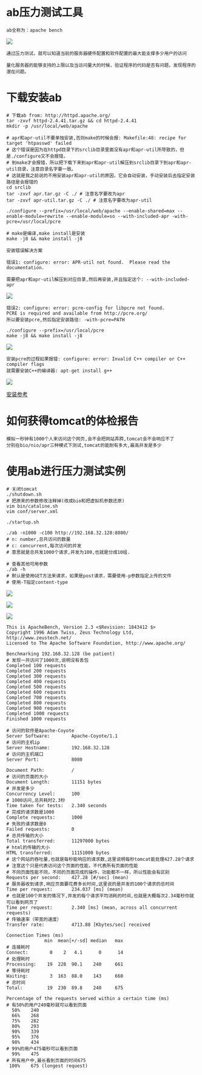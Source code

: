 # ab压力测试工具

    ab全称为：apache bench

![](../pics/apache的ab压力测试.png)

    通过压力测试，就可以知道当前的服务器硬件配置和软件配置的最大能支撑多少用户的访问
    
    量化服务器的能够支持的上限以及当访问量大的时候，验证程序的代码是否有问题，发现程序的潜在问题。

# 下载安装ab

```shell script
# 下载ab from: http://httpd.apache.org/
tar -zxvf httpd-2.4.41.tar.gz && cd httpd-2.4.41
mkdir -p /usr/local/web/apache

# apr和apr-util不要单独安装,否则make的时候会报: Makefile:48: recipe for target 'htpasswd' failed
# 这个错误是因为在httpd目录下的srclib目录里面没有apr和apr-util所导致的，但是./configure又不会报错，
# 到make才会报错，所以把下载下来到apr和apr-util解压到srclib目录下到apr和apr-util目录，注意目录名字要一致。
# 这就是我之前说的不用安装apr和apr-util的原因，它会自动安装，手动安装后去指定安装路径是会报错的
cd srclib
tar -zxvf apr.tar.gz -C ./ # 注意名字要改为apr
tar -zxvf apr-util.tar.gz -C ./ # 注意名字要改为apr-util

./configure --prefix=/usr/local/web/apache --enable-shared=max --enable-module=rewrite --enable-module=so --with-included-apr -with-pcre=/usr/local/pcre

# make是编译,make install是安装
make -j8 && make install -j8
```

    安装错误解决方案

    错误1: configure: error: APR-util not found.  Please read the documentation.
    
    需要把apr和apr-util解压到对应目录,然后再安装,并且指定这个: --with-included-apr

![](../pics/ab安装常见错误.png)

    错误2: configure: error: pcre-config for libpcre not found. 
    PCRE is required and available from http://pcre.org/
    所以要安装pcre,然后指定安装路径: -with-pcre=PATH 

    ./configure --prefix=/usr/local/pcre
    make -j8 && make install -j8

![](../pics/pcre安装.png)
    
    安装pcre的过程如果报错: configure: error: Invalid C++ compiler or C++ compiler flags
    就需要安装C++的编译器: apt-get install g++

![](../pics/httpd的安装.png)

[安装参考](https://www.linuxidc.com/Linux/2017-08/146567.htm)

# 如何获得tomcat的体检报告

    模拟一秒钟有1000个人来访问这个网页,会不会把网站弄跨,tomcat会不会响应不了
    分别在bio/nio/apr三种模式下测试,tomcat的能耐有多大,最高并发是多少

# 使用ab进行压力测试实例

```shell script
# 关闭tomcat
./shutdown.sh
# 把原来的参数修改注释掉(改成bio和把虚拟机参数还原)
vim bin/cataline.sh
vim conf/server.xml

./startup.sh

./ab -n1000 -c100 http://192.168.32.128:8080/
# n: number,总共访问的数量
# c: concurrent,每次访问的并发
# 意思就是总共发1000个请求,并发为100,也就是分成10组.

# 查看其他可用参数
./ab -h
# 默认是使用GET方法来请求，如果是post请求，需要使用-p参数指定上传的文件
# 使用-T指定content-type
```

![](../pics/ab访问tomcat压力测试健康报告解读.png)

![](../pics/ab访问tomcat压力测试健康报告解读02.png)

![](../pics/ab访问tomcat压力测试健康报告解读03.png)

```shell script
This is ApacheBench, Version 2.3 <$Revision: 1843412 $>
Copyright 1996 Adam Twiss, Zeus Technology Ltd, http://www.zeustech.net/
Licensed to The Apache Software Foundation, http://www.apache.org/

Benchmarking 192.168.32.128 (be patient)
# 发现一共访问了1000次,说明没有丢包
Completed 100 requests
Completed 200 requests
Completed 300 requests
Completed 400 requests
Completed 500 requests
Completed 600 requests
Completed 700 requests
Completed 800 requests
Completed 900 requests
Completed 1000 requests
Finished 1000 requests

# 访问的软件是Apache-Coyote
Server Software:        Apache-Coyote/1.1
# 访问的主机ip
Server Hostname:        192.168.32.128
# 访问的主机端口
Server Port:            8080

Document Path:          /
# 访问的页面的大小
Document Length:        11151 bytes
# 并发是多少 
Concurrency Level:      100
# 1000访问,总共耗时2.3秒
Time taken for tests:   2.340 seconds
# 完成的请求数是1000
Complete requests:      1000
# 失败的请求数是0
Failed requests:        0
# 总共传输的大小
Total transferred:      11297000 bytes
# html的传输的大小
HTML transferred:       11151000 bytes
# 这个网站的吞吐量,也就是每秒能响应的请求数,这里说明每秒tomcat能处理427.28个请求
# 注意这个只是代表访问这个页面的性能，不代表所有页面的性能
# 不同页面性能不同，不同的页面完成的操作，功能都不一样，所以性能会有区别
Requests per second:    427.28 [#/sec] (mean)
# 服务器收到请求,响应页面要花费多长时间,这里说的是并发的100个请求的总时间
Time per request:       234.037 [ms] (mean)
# 也就是100个并发的情况下,并发的每个请求平均消耗的时间,也就是大概每次2.34毫秒你就可以看到网页了
Time per request:       2.340 [ms] (mean, across all concurrent requests)
# 传输速率（带宽的速度）
Transfer rate:          4713.88 [Kbytes/sec] received

Connection Times (ms)
              min  mean[+/-sd] median   max
# 连接耗时
Connect:        0    2   4.1      0      14
# 处理耗时
Processing:    19  228  90.1    240     661
# 等待耗时
Waiting:        3  163  88.0    143     660
# 总时间
Total:         19  230  89.8    240     675

Percentage of the requests served within a certain time (ms)
# 有50%的用户240毫秒就可以看到页面
  50%    240
  66%    268
  75%    282
  80%    293
  90%    339
  95%    376
  98%    434
# 99%的用户475毫秒可以看到页面
  99%    475
# 所有用户中,最长看到页面的时间675
 100%    675 (longest request)
```